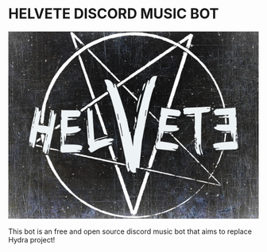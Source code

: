 # HELVETE DISCORD MUSIC BOT

![helvete](./helvete.png)

This bot is an free and open source discord music bot that aims to replace Hydra project!
